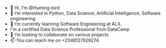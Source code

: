 - 👋 Hi, I’m @Huming-bird
- 👀 I’m interested in Python, Data Science, Artificial Intelligence, Software engineering
- 🌱 I’m currently learning Software Engineering at ALX.
- I'm a certified Data Science Professional from DataCamp
- 💞️ I’m looking to collaborate on various projects
- 📫 You can reach me on +2348127929274

<!---
Huming-bird/Huming-bird is a ✨ special ✨ repository because its `README.md` (this file) appears on your GitHub profile.
You can click the Preview link to take a look at your changes.
--->
